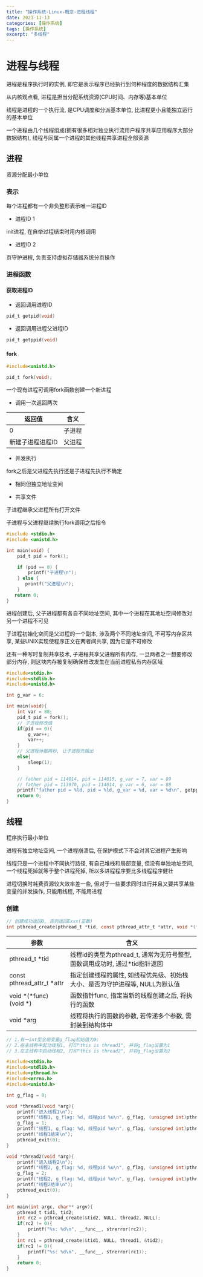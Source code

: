 ```yaml
---
title: "操作系统-Linux-概念-进程线程"
date: 2021-11-13
categories: [操作系统]
tags: [操作系统]
excerpt: "多线程"
---
```


# 进程与线程

进程是程序执行时的实例, 即它是表示程序已经执行到何种程度的数据结构汇集

从内核观点看, 进程是担当分配系统资源(CPU时间、内存等)基本单位

线程是进程的一个执行流, 是CPU调度和分派基本单位, 比进程更小且能独立运行的基本单位

一个进程由几个线程组成(拥有很多相对独立执行流用户程序共享应用程序大部分数据结构), 线程与同属一个进程的其他线程共享进程全部资源

## 进程

资源分配最小单位

### 表示

每个进程都有一个非负整形表示唯一进程ID

- 进程ID 1

init进程, 在自举过程结束时用内核调用

- 进程ID 2

页守护进程, 负责支持虚拟存储器系统分页操作

### 进程函数

#### 获取进程ID

- 返回调用进程ID

```c
pid_t getpid(void)
```

- 返回调用进程父进程ID

```c
pid_t getppid(void)
```

#### fork

```c
#include<unistd.h>

pid_t fork(void);
```

一个现有进程可调用fork函数创建一个新进程

- 调用一次返回两次

| 返回值            | 含义   |
| ---------------- | ------ |
| 0                | 子进程 |
| 新建子进程进程ID | 父进程 |

- 并发执行

fork之后是父进程先执行还是子进程先执行不确定

- 相同但独立地址空间

- 共享文件

子进程继承父进程所有打开文件

子进程与父进程继续执行fork调用之后指令

```c
#include <stdio.h>
#include <unistd.h>

int main(void) {
    pid_t pid = fork();

    if (pid == 0) {
        printf("子进程\n");
    } else {  
       printf("父进程\n");
    }
   return 0;
}
```

进程创建后, 父子进程都有各自不同地址空间, 其中一个进程在其地址空间修改对另一个进程不可见

子进程初始化空间是父进程的一个副本, 涉及两个不同地址空间, 不可写内存区共享, 某些UNIX实现使程序正文在两者间共享, 因为它是不可修改

还有一种写时复制共享技术, 子进程共享父进程所有内存, 一旦两者之一想要修改部分内存, 则这块内存被复制确保修改发生在当前进程私有内存区域

```c
#include<stdio.h>
#include<stdlib.h>
#include<unistd.h>

int g_var = 6;

int main(void){
    int var = 88;
    pid_t pid = fork();
    // 子进程修改值
    if(pid == 0){
        g_var++;
        var++;
    }
    // 父进程休眠两秒, 让子进程先输出
    else{
        sleep(1);
    }

    // father pid = 114014, pid = 114015, g_var = 7, var = 89
    // father pid = 113970, pid = 114014, g_var = 6, var = 88
    printf("father pid = %ld, pid = %ld, g_var = %d, var = %d\n", getppid(), getpid(), g_var, var);
    return 0;
}
```

## 线程

程序执行最小单位

进程有独立地址空间, 一个进程崩溃后, 在保护模式下不会对其它进程产生影响

线程只是一个进程中不同执行路径, 有自己堆栈和局部变量, 但没有单独地址空间, 一个线程死掉就等于整个进程死掉, 所以多进程程序要比多线程程序健壮

进程切换时耗费资源较大效率差一些, 但对于一些要求同时进行并且又要共享某些变量的并发操作, 只能用线程, 不能用进程

### 创建

```c
// 创建成功返回0, 否则返回Exxx(正数)
int pthread_create(pthread_t *tid, const pthread_attr_t *attr, void *(*func) (void *), void *arg);
```

| 参数                       | 含义                                                                    |
| -------------------------- | ---------------------------------------------------------------------- |
| pthread_t \*tid            | 线程id的类型为pthread_t, 通常为无符号整型, 函数调用成功时, 通过*tid指针返回 |
| const pthread_attr_t *attr | 指定创建线程的属性, 如线程优先级、初始栈大小、是否为守护进程等, NULL为默认值 |
| void *(*func) (void *)     | 函数指针func, 指定当新的线程创建之后, 将执行的函数                        |
| void *arg                  | 线程将执行的函数的参数, 若传递多个参数, 需封装到结构体中                   |

```c
// 1.有一int型全局变量g_flag初始值为0;
// 2.在主线称中起动线程1, 打印"this is thread1", 并将g_flag设置为1
// 3.在主线称中启动线程2, 打印"this is thread2", 并将g_flag设置为2

#include<stdio.h>
#include<stdlib.h>
#include<pthread.h>
#include<errno.h>
#include<unistd.h>

int g_flag = 0;

void *thread1(void *arg){
    printf("进入线程1\n");
    printf("线程1, g_flag: %d, 线程pid %u\n", g_flag, (unsigned int)pthread_self());
    g_flag = 1;
    printf("线程1, g_flag: %d, 线程pid %u\n", g_flag, (unsigned int)pthread_self());
    printf("线程1结束\n");
    pthread_exit(0);
}

void *thread2(void *arg){
    printf("进入线程2\n");
    printf("线程2, g_flag: %d, 线程pid %u\n", g_flag, (unsigned int)pthread_self());
    g_flag = 2;
    printf("线程2, g_flag: %d, 线程pid %u\n", g_flag, (unsigned int)pthread_self());
    printf("线程2结束\n");
    pthread_exit(0);
}

int main(int argc, char** argv){
    pthread_t tid1, tid2;
    int rc2 = pthread_create(&tid2, NULL, thread2, NULL);
    if(rc2 != 0){
        printf("%s: %d\n", __func__, strerror(rc2));
    }
    int rc1 = pthread_create(&tid1, NULL, thread1, &tid2);
    if(rc1 != 0){
        printf("%s: %d\n", __func__, strerror(rc1));
    }
    return 0;
}
```
